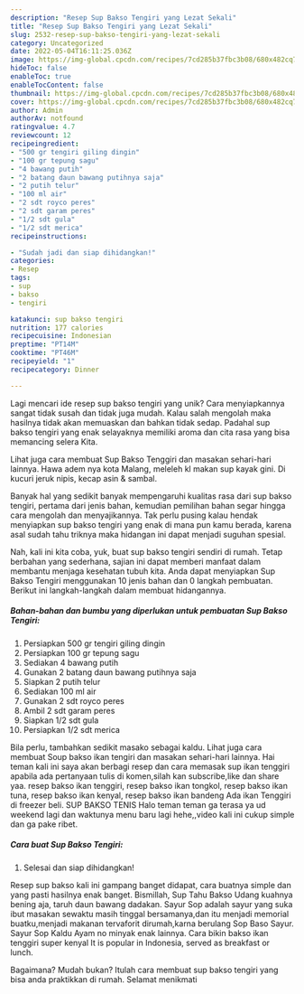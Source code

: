 ```yaml
---
description: "Resep Sup Bakso Tengiri yang Lezat Sekali"
title: "Resep Sup Bakso Tengiri yang Lezat Sekali"
slug: 2532-resep-sup-bakso-tengiri-yang-lezat-sekali
category: Uncategorized
date: 2022-05-04T16:11:25.036Z
image: https://img-global.cpcdn.com/recipes/7cd285b37fbc3b08/680x482cq70/sup-bakso-tengiri-foto-resep-utama.jpg
hideToc: false
enableToc: true
enableTocContent: false
thumbnail: https://img-global.cpcdn.com/recipes/7cd285b37fbc3b08/680x482cq70/sup-bakso-tengiri-foto-resep-utama.jpg
cover: https://img-global.cpcdn.com/recipes/7cd285b37fbc3b08/680x482cq70/sup-bakso-tengiri-foto-resep-utama.jpg
author: Admin
authorAv: notfound
ratingvalue: 4.7
reviewcount: 12
recipeingredient:
- "500 gr tengiri giling dingin"
- "100 gr tepung sagu"
- "4 bawang putih"
- "2 batang daun bawang putihnya saja"
- "2 putih telur"
- "100 ml air"
- "2 sdt royco peres"
- "2 sdt garam peres"
- "1/2 sdt gula"
- "1/2 sdt merica"
recipeinstructions:

- "Sudah jadi dan siap dihidangkan!"
categories:
- Resep
tags:
- sup
- bakso
- tengiri

katakunci: sup bakso tengiri 
nutrition: 177 calories
recipecuisine: Indonesian
preptime: "PT14M"
cooktime: "PT46M"
recipeyield: "1"
recipecategory: Dinner

---
```





Lagi mencari ide resep sup bakso tengiri yang unik? Cara menyiapkannya sangat tidak susah dan tidak juga mudah. Kalau salah mengolah maka hasilnya tidak akan memuaskan dan bahkan tidak sedap. Padahal sup bakso tengiri yang enak selayaknya memiliki aroma dan cita rasa yang bisa memancing selera Kita.





Lihat juga cara membuat Sup Bakso Tenggiri dan masakan sehari-hari lainnya. Hawa adem nya kota Malang, meleleh kl makan sup kayak gini. Di kucuri jeruk nipis, kecap asin &amp; sambal.

Banyak hal yang sedikit banyak mempengaruhi kualitas rasa dari sup bakso tengiri, pertama dari jenis bahan, kemudian pemilihan bahan segar hingga cara mengolah dan menyajikannya. Tak perlu pusing kalau hendak menyiapkan sup bakso tengiri yang enak di mana pun kamu berada, karena asal sudah tahu triknya maka hidangan ini dapat menjadi suguhan spesial.






Nah, kali ini kita coba, yuk, buat sup bakso tengiri sendiri di rumah. Tetap berbahan yang sederhana, sajian ini dapat memberi manfaat dalam membantu menjaga kesehatan tubuh kita. Anda dapat menyiapkan Sup Bakso Tengiri menggunakan 10 jenis bahan dan 0 langkah pembuatan. Berikut ini langkah-langkah dalam membuat hidangannya.

<!--inarticleads1-->

##### Bahan-bahan dan bumbu yang diperlukan untuk pembuatan Sup Bakso Tengiri:

1. Persiapkan 500 gr tengiri giling dingin
1. Persiapkan 100 gr tepung sagu
1. Sediakan 4 bawang putih
1. Gunakan 2 batang daun bawang putihnya saja
1. Siapkan 2 putih telur
1. Sediakan 100 ml air
1. Gunakan 2 sdt royco peres
1. Ambil 2 sdt garam peres
1. Siapkan 1/2 sdt gula
1. Persiapkan 1/2 sdt merica


Bila perlu, tambahkan sedikit masako sebagai kaldu. Lihat juga cara membuat Soup bakso ikan tengiri dan masakan sehari-hari lainnya. Hai teman kali ini saya akan berbagi resep dan cara memasak sup ikan tenggiri apabila ada pertanyaan tulis di komen,silah kan subscribe,like dan share yaa. resep bakso ikan tenggiri, resep bakso ikan tongkol, resep bakso ikan tuna, resep bakso ikan kenyal, resep bakso ikan bandeng Ada ikan Tenggiri di freezer beli. SUP BAKSO TENIS Halo teman teman ga terasa ya ud weekend lagi dan waktunya menu baru lagi hehe,,video kali ini cukup simple dan ga pake ribet. 

<!--inarticleads2-->

##### Cara buat Sup Bakso Tengiri:


1. Selesai dan siap dihidangkan!

Resep sup bakso kali ini gampang banget didapat, cara buatnya simple dan yang pasti hasilnya enak banget. Bismillah, Sup Tahu Bakso Udang kuahnya bening aja, taruh daun bawang dadakan. Sayur Sop adalah sayur yang suka ibut masakan sewaktu masih tinggal bersamanya,dan itu menjadi memorial buatku,menjadi makanan tervaforit dirumah,karna berulang Sop Baso Sayur. Sayur Sop Kaldu Ayam no minyak enak lainnya. Cara bikin bakso ikan tenggiri super kenyal It is popular in Indonesia, served as breakfast or lunch. 

Bagaimana? Mudah bukan? Itulah cara membuat sup bakso tengiri yang bisa anda praktikkan di rumah. Selamat menikmati
